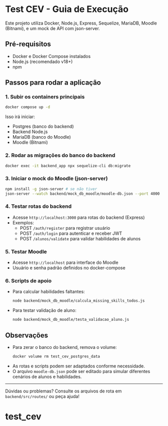 # Test CEV - Guia de Execução

Este projeto utiliza Docker, Node.js, Express, Sequelize, MariaDB, Moodle (Bitnami), e um mock de API com json-server.

## Pré-requisitos
- Docker e Docker Compose instalados
- Node.js (recomendado v18+)
- npm

## Passos para rodar a aplicação

### 1. Subir os containers principais
```sh
docker compose up -d
```
Isso irá iniciar:
- Postgres (banco do backend)
- Backend Node.js
- MariaDB (banco do Moodle)
- Moodle (Bitnami)

### 2. Rodar as migrações do banco do backend
```sh
docker exec -it backend_app npx sequelize-cli db:migrate
```

### 3. Iniciar o mock do Moodle (json-server)
```sh
npm install -g json-server # se não tiver
json-server --watch backend/mock_db_moodle/moodle-db.json --port 4000
```

### 4. Testar rotas do backend
- Acesse `http://localhost:3000` para rotas do backend (Express)
- Exemplos:
	- POST `/auth/register` para registrar usuário
	- POST `/auth/login` para autenticar e receber JWT
	- POST `/alunos/validate` para validar habilidades de alunos

### 5. Testar Moodle
- Acesse `http://localhost` para interface do Moodle
- Usuário e senha padrão definidos no docker-compose

### 6. Scripts de apoio
- Para calcular habilidades faltantes:
	```sh
	node backend/mock_db_moodle/calcula_missing_skills_todos.js
	```
- Para testar validação de aluno:
	```sh
	node backend/mock_db_moodle/testa_validacao_aluno.js
	```

## Observações
- Para zerar o banco do backend, remova o volume:
	```sh
	docker volume rm test_cev_postgres_data
	```
- As rotas e scripts podem ser adaptados conforme necessidade.
- O arquivo `moodle-db.json` pode ser editado para simular diferentes cenários de alunos e habilidades.

---
Dúvidas ou problemas? Consulte os arquivos de rota em `backend/src/routes/` ou peça ajuda!
# test_cev
